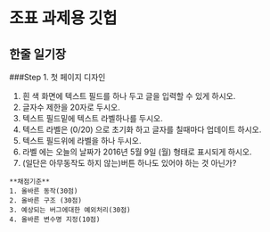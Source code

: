 # 조표 과제용 깃헙
## 한줄 일기장
###Step 1. 첫 페이지 디자인
1. 흰 색 화면에 텍스트 필드를 하나 두고 글을 입력할 수 있게 하시오.
2. 글자수 제한을 20자로 두시오.
3. 텍스트 필드밑에 텍스트 라벨하나를 두시오.
4. 텍스트 라벨은 (0/20) 으로 초기화 하고 글자를 칠때마다 업데이트 하시오.
5. 텍스트 필드위에 라벨을 하나 두시오. 
6. 라벨 에는 오늘의 날짜가 2016년 5월 9일 (월) 형태로 표시되게 하시오.
7. (일단은 아무동작도 하지 않는)버튼 하나도 있어야 하는 것 아닌가?




```
**채점기준**
1. 올바른 동작(30점)
2. 올바른 구조 (30점)
3. 예상되는 버그에대한 예외처리(30점)
4. 올바른 변수명 지정(10점)
```
